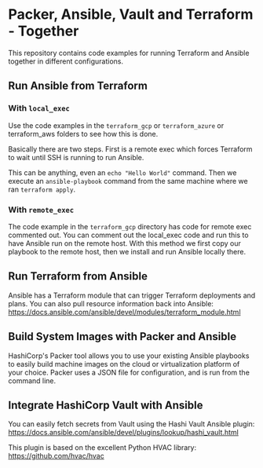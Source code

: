 # Packer, Ansible, Vault and Terraform - Together

This repository contains code examples for running Terraform and Ansible together in different configurations.

## Run Ansible from Terraform

### With `local_exec`

Use the code examples in the `terraform_gcp` or `terraform_azure` or terraform_aws folders to see how this is done. 

Basically there are two steps. First is a remote exec which forces Terraform to wait until SSH is running to run Ansible.

This can be anything, even an `echo "Hello World"` command. Then we execute an `ansible-playbook` command from the same machine where we ran `terraform apply`.

### With `remote_exec`

The code example in the `terraform_gcp` directory has code for remote exec commented out. 
You can comment out the local_exec code and run this to have Ansible run on the remote host. With this method we first copy our playbook to the remote host, then we install and run Ansible locally there.

## Run Terraform from Ansible

Ansible has a Terraform module that can trigger Terraform deployments and plans. You can also pull resource information back into Ansible:
https://docs.ansible.com/ansible/devel/modules/terraform_module.html

## Build System Images with Packer and Ansible

HashiCorp's Packer tool allows you to use your existing Ansible playbooks to easily build machine images on the cloud or virtualization platform of your choice. Packer uses a JSON file for configuration, and is run from the command line. 

## Integrate HashiCorp Vault with Ansible

You can easily fetch secrets from Vault using the Hashi Vault Ansible plugin:
https://docs.ansible.com/ansible/devel/plugins/lookup/hashi_vault.html

This plugin is based on the excellent Python HVAC library:
https://github.com/hvac/hvac
